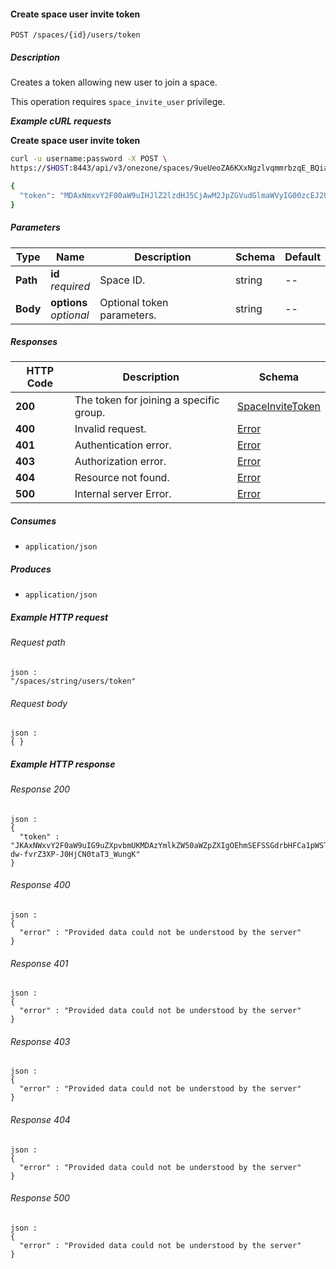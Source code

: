 
<a name="create_space_user_invite_token"></a>
#### Create space user invite token
```
POST /spaces/{id}/users/token
```


##### Description
Creates a token allowing new user to join a space.

This operation requires `space_invite_user` privilege.

***Example cURL requests***

**Create space user invite token**
```bash
curl -u username:password -X POST \
https://$HOST:8443/api/v3/onezone/spaces/9ueUeoZA6KXxNgzlvqmmrbzqE_BQiaHEEDC21sY1Kuc/users/token

{
  "token": "MDAxNmxvY2F00aW9uIHJlZ2lzdHJ5CjAwM2JpZGVudGlmaWVyIG00zcEJ2UDVuOHhkQUNhdk9hbTlyNnIwNldPSzVhc"
}
```


##### Parameters

|Type|Name|Description|Schema|Default|
|---|---|---|---|---|
|**Path**|**id**  <br>*required*|Space ID.|string|--|
|**Body**|**options**  <br>*optional*|Optional token parameters.|string|--|


##### Responses

|HTTP Code|Description|Schema|
|---|---|---|
|**200**|The token for joining a specific group.|[SpaceInviteToken](../definitions/SpaceInviteToken.md#spaceinvitetoken)|
|**400**|Invalid request.|[Error](../definitions/Error.md#error)|
|**401**|Authentication error.|[Error](../definitions/Error.md#error)|
|**403**|Authorization error.|[Error](../definitions/Error.md#error)|
|**404**|Resource not found.|[Error](../definitions/Error.md#error)|
|**500**|Internal server Error.|[Error](../definitions/Error.md#error)|


##### Consumes

* `application/json`


##### Produces

* `application/json`


##### Example HTTP request

###### Request path
```
json :
"/spaces/string/users/token"
```


###### Request body
```
json :
{ }
```


##### Example HTTP response

###### Response 200
```
json :
{
  "token" : "JKAxNWxvY2F0aW9uIG9uZXpvbmUKMDAzYmlkZW50aWZpZXIgOEhmSEFSSGdrbHFCa1pWSTRsNk1CVHZTU3Z0OThwcHA2OTQ4czhRN1NPawowMDFhY2lkIHRpbWUgPCAxNDk2MTQwMTQ0CjAwMmZzaWduYXR1cmUg88OIBmav38YI0Z2-dw-fvrZ3XP-J0HjCN0taT3_WungK"
}
```


###### Response 400
```
json :
{
  "error" : "Provided data could not be understood by the server"
}
```


###### Response 401
```
json :
{
  "error" : "Provided data could not be understood by the server"
}
```


###### Response 403
```
json :
{
  "error" : "Provided data could not be understood by the server"
}
```


###### Response 404
```
json :
{
  "error" : "Provided data could not be understood by the server"
}
```


###### Response 500
```
json :
{
  "error" : "Provided data could not be understood by the server"
}
```



